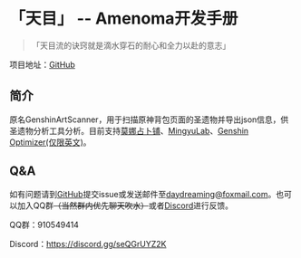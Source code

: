 # 「天目」 -- Amenoma开发手册<!-- {docsify-ignore-all} -->

> 「天目流的诀窍就是滴水穿石的耐心和全力以赴的意志」

项目地址：[GitHub](https://github.com/daydreaming666/Amenoma)

## 简介

原名GenshinArtScanner，用于扫描原神背包页面的圣遗物并导出json信息，供圣遗物分析工具分析。目前支持[莫娜占卜铺](https://www.mona-uranai.com)、[MingyuLab](https://genshin.mingyulab.com/)、[Genshin Optimizer(仅限英文)](https://frzyc.github.io/genshin-optimizer/#/)。

## Q&A

如有问题请到[GitHub](https://github.com/daydreaming666/Amenoma)提交issue或发送邮件至[daydreaming@foxmail.com](daydreaming@foxmail.com)。也可以加入QQ群~~（当然群内优先聊天吹水）~~或者[Discord](https://discord.gg/seQGrUYZ2K)进行反馈。

QQ群：910549414

Discord：https://discord.gg/seQGrUYZ2K
